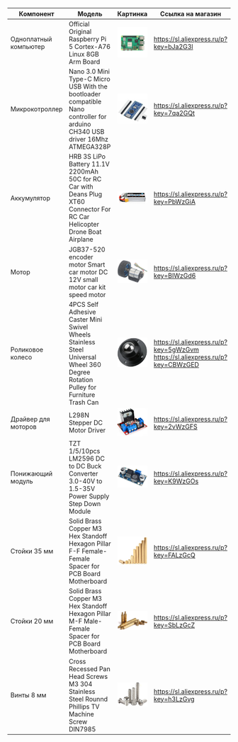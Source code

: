 

| Компонент             | Модель                                                                                                                          | Картинка                                               | Ссылка на магазин                                                             |
|-----------------------|---------------------------------------------------------------------------------------------------------------------------------|--------------------------------------------------------|-------------------------------------------------------------------------------|
| Одноплатный компьютер | Official Original Raspberry Pi 5 Cortex-A76 Linux 8GB Arm Board                                                                 | ![raspberry.png](media/components/raspberry.png)       | https://sl.aliexpress.ru/p?key=bJa2G3l                                        |
| Микрокотроллер        | Nano 3.0 Mini Type-C Micro USB With the bootloader compatible Nano controller for arduino CH340 USB driver 16Mhz ATMEGA328P     | ![arduino.png](media/components/arduino.png)           | https://sl.aliexpress.ru/p?key=7qa2GQt                                        |
| Аккумулятор           | HRB 3S LiPo Battery 11.1V 2200mAh 50C for RC Car with Deans Plug XT60 Connector For RC Car Helicopter Drone Boat Airplane       | ![battery.png](media/components/battery.png)           | https://sl.aliexpress.ru/p?key=PbWzGiA                                        |
| Мотор                 | JGB37-520 encoder motor Smart car motor DC 12V small motor car kit speed motor                                                  | ![motor.png](media/components/motor.png)               | https://sl.aliexpress.ru/p?key=BIWzGd6                                        |
| Роликовое колесо      | 4PCS Self Adhesive Caster Mini Swivel Wheels Stainless Steel Universal Wheel 360 Degree Rotation Pulley for Furniture Trash Can | ![roller.png](media/components/roller.png)             | https://sl.aliexpress.ru/p?key=5gWzGvm https://sl.aliexpress.ru/p?key=CBWzGED |
| Драйвер для моторов   | L298N Stepper DC Motor Driver                                                                                                   | ![motor_driver.png](media/components/motor_driver.png) | https://sl.aliexpress.ru/p?key=2vWzGFS                                        |
| Понижающий модуль     | TZT 1/5/10pcs LM2596 DC to DC Buck Converter 3.0-40V to 1.5-35V Power Supply Step Down Module                                   | ![dc_converter.png](media/components/dc_converter.png) | https://sl.aliexpress.ru/p?key=K9WzGOs                                        |
| Стойки 35 мм          | Solid Brass Copper M3 Hex Standoff Hexagon Pillar F-F Female-Female Spacer for PCB Board Motherboard                            | ![standoff_f_f.png](media/components/standoff_f_f.png) | https://sl.aliexpress.ru/p?key=FALzGcQ                                        |
| Стойки 20 мм          | Solid Brass Copper M3 Hex Standoff Hexagon Pillar M-F Male-Female Spacer for PCB Board Motherboard                              | ![standoff_f_m.png](media/components/standoff_f_m.png) | https://sl.aliexpress.ru/p?key=SbLzGcZ                                        |
| Винты 8 мм            | Cross Recessed Pan Head Screws M3 304 Stainless Steel Rounnd Phillips TV Machine Screw DIN7985                                  | ![screw.png](media/components/screw.png)               | https://sl.aliexpress.ru/p?key=h3LzGvg                                        |


